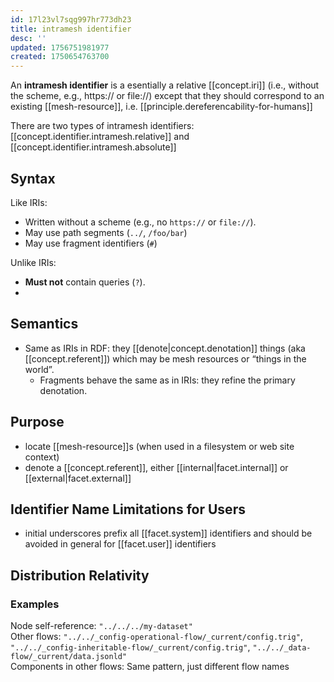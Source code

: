 ```yaml
---
id: 17l23vl7sqg997hr773dh23
title: intramesh identifier
desc: ''
updated: 1756751981977
created: 1750654763700
---
```


An **intramesh identifier** is a esentially a relative [[concept.iri]] (i.e., without the scheme, e.g., https:// or file://) except that they should correspond to an existing [[mesh-resource]], i.e. [[principle.dereferencability-for-humans]]

There are two types of intramesh identifiers: [[concept.identifier.intramesh.relative]] and [[concept.identifier.intramesh.absolute]]

## Syntax

Like IRIs:

  * Written without a scheme (e.g., no `https://` or `file://`).
  * May use path segments (`../`, `/foo/bar`) 
  * May use fragment identifiers (`#`)

Unlike IRIs:

  * **Must not** contain queries (`?`).
  * 

## Semantics

- Same as IRIs in RDF: they [[denote|concept.denotation]] things (aka [[concept.referent]]) which may be mesh resources or “things in the world”.
  - Fragments behave the same as in IRIs: they refine the primary denotation.

## Purpose

- locate [[mesh-resource]]s (when used in a filesystem or web site context)
- denote a [[concept.referent]], either [[internal|facet.internal]] or [[external|facet.external]]

## Identifier Name Limitations for Users

- initial underscores prefix all [[facet.system]] identifiers and should be avoided in general for [[facet.user]] identifiers

## Distribution Relativity



### Examples

Node self-reference: `"../../../my-dataset"`  
Other flows: `"../../_config-operational-flow/_current/config.trig"`, `"../../_config-inheritable-flow/_current/config.trig"`, `"../../_data-flow/_current/data.jsonld"`  
Components in other flows: Same pattern, just different flow names
